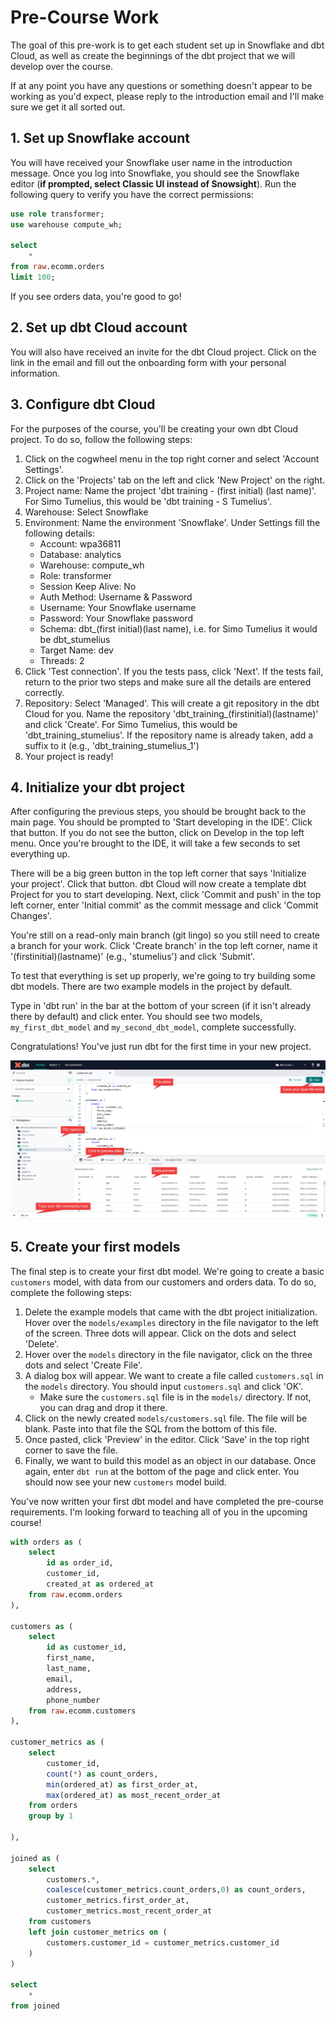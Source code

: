 # Pre-Course Work

The goal of this pre-work is to get each student set up in Snowflake and dbt Cloud, as well as create the beginnings of the dbt project that we will develop over the course.

If at any point you have any questions or something doesn't appear to be working as you'd expect, please reply to the introduction email and I'll make sure we get it all sorted out.

## 1. Set up Snowflake account

You will have received your Snowflake user name in the introduction message. Once you log into Snowflake, you should see the Snowflake editor (**if prompted, select Classic UI instead of Snowsight**). Run the following query to verify you have the correct permissions:

```sql
use role transformer;
use warehouse compute_wh;

select
    *
from raw.ecomm.orders
limit 100;
```

If you see orders data, you're good to go!

## 2. Set up dbt Cloud account

You will also have received an invite for the dbt Cloud project. Click on the link in the email and fill out the onboarding form with your personal information.

## 3. Configure dbt Cloud

For the purposes of the course, you'll be creating your own dbt Cloud project. To do so, follow the following steps:

1. Click on the cogwheel menu in the top right corner and select 'Account Settings'.
2. Click on the 'Projects' tab on the left and click 'New Project' on the right.
3. Project name: Name the project 'dbt training - (first initial) (last name)'. For Simo Tumelius, this would be 'dbt training - S Tumelius'.
4. Warehouse: Select Snowflake
5. Environment: Name the environment 'Snowflake'. Under Settings fill the following details:
    - Account: wpa36811
    - Database: analytics
    - Warehouse: compute_wh
    - Role: transformer
    - Session Keep Alive: No
    - Auth Method: Username & Password
    - Username: Your Snowflake username
    - Password: Your Snowflake password
    - Schema: dbt_(first initial)(last name), i.e. for Simo Tumelius it would be dbt_stumelius
    - Target Name: dev
    - Threads: 2
8. Click 'Test connection'. If you the tests pass, click 'Next'. If the tests fail, return to the prior two steps and make sure all the details are entered correctly.
9. Repository: Select 'Managed'. This will create a git repository in the dbt Cloud for you. Name the repository 'dbt_training_(firstinitial)(lastname)' and click 'Create'. For Simo Tumelius, this would be 'dbt_training_stumelius'. If the repository name is already taken, add a suffix to it (e.g., 'dbt_training_stumelius_1')
10. Your project is ready!

## 4. Initialize your dbt project

After configuring the previous steps, you should be brought back to the main page. You should be prompted to 'Start developing in the IDE'. Click that button. If you do not see the button, click on Develop in the top left menu. Once you're brought to the IDE, it will take a few seconds to set everything up.

There will be a big green button in the top left corner that says 'Initialize your project'. Click that button. dbt Cloud will now create a template dbt Project for you to start developing. Next, click 'Commit and push' in the top left corner, enter 'Initial commit' as the commit message and click 'Commit Changes'.

You're still on a read-only main branch (git lingo) so you still need to create a branch for your work. Click 'Create branch' in the top left corner, name it '(firstinitial)(lastname)' (e.g., 'stumelius') and click 'Submit'.

To test that everything is set up properly, we're going to try building some dbt models. There are two example models in the project by default.

Type in 'dbt run' in the bar at the bottom of your screen (if it isn't already there by default) and click enter. You should see two models, `my_first_dbt_model` and `my_second_dbt_model`, complete successfully.

Congratulations! You've just run dbt for the first time in your new project.

![dbt Cloud IDE](dbt_cloud_ide.png)

## 5. Create your first models

The final step is to create your first dbt model. We're going to create a basic `customers` model, with data from our customers and orders data. To do so, complete the following steps:

1. Delete the example models that came with the dbt project initialization. Hover over the `models/examples` directory in the file navigator to the left of the screen. Three dots will appear. Click on the dots and select 'Delete'.
2. Hover over the `models` directory in the file navigator, click on the three dots and select 'Create File'.
3. A dialog box will appear. We want to create a file called `customers.sql` in the `models` directory. You should input `customers.sql` and click 'OK'.
    * Make sure the `customers.sql` file is in the `models/` directory. If not, you can drag and drop it there.
4. Click on the newly created `models/customers.sql` file. The file will be blank. Paste into that file the SQL from the bottom of this file.
5. Once pasted, click 'Preview' in the editor. Click 'Save' in the top right corner to save the file.
6. Finally, we want to build this model as an object in our database. Once again, enter `dbt run` at the bottom of the page and click enter. You should now see your new `customers` model build.

You've now written your first dbt model and have completed the pre-course requirements. I'm looking forward to teaching all of you in the upcoming course!

```sql
with orders as (
    select
        id as order_id,
        customer_id,
        created_at as ordered_at
    from raw.ecomm.orders
), 

customers as (
    select
        id as customer_id,
        first_name,
        last_name,
        email,
        address,
        phone_number
    from raw.ecomm.customers
),

customer_metrics as (
    select
        customer_id,
        count(*) as count_orders,
        min(ordered_at) as first_order_at,
        max(ordered_at) as most_recent_order_at
    from orders
    group by 1

),

joined as (
    select
        customers.*,
        coalesce(customer_metrics.count_orders,0) as count_orders,
        customer_metrics.first_order_at,
        customer_metrics.most_recent_order_at
    from customers
    left join customer_metrics on (
        customers.customer_id = customer_metrics.customer_id
    )
)

select
    *
from joined
```

